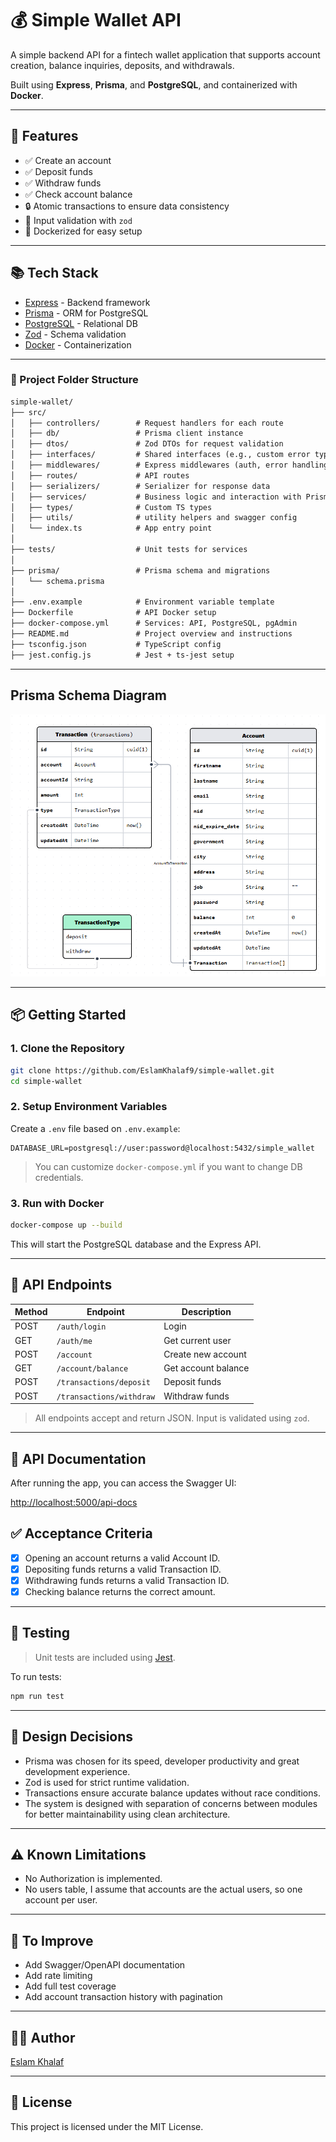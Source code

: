 # 💰 Simple Wallet API

A simple backend API for a fintech wallet application that supports account creation, balance inquiries, deposits, and withdrawals.

Built using **Express**, **Prisma**, and **PostgreSQL**, and containerized with **Docker**.

---

## 🚀 Features

- ✅ Create an account
- ✅ Deposit funds
- ✅ Withdraw funds
- ✅ Check account balance
- 🔒 Atomic transactions to ensure data consistency
- 🧪 Input validation with `zod`
- 🐳 Dockerized for easy setup

---

## 📚 Tech Stack

- [Express](https://expressjs.com/) - Backend framework
- [Prisma](https://www.prisma.io/) - ORM for PostgreSQL
- [PostgreSQL](https://www.postgresql.org/) - Relational DB
- [Zod](https://zod.dev/) - Schema validation
- [Docker](https://www.docker.com/) - Containerization

---

### 📁 Project Folder Structure

```txt
simple-wallet/
├── src/
│   ├── controllers/        # Request handlers for each route
│   ├── db/                 # Prisma client instance
│   ├── dtos/               # Zod DTOs for request validation
│   ├── interfaces/         # Shared interfaces (e.g., custom error types)
│   ├── middlewares/        # Express middlewares (auth, error handling, etc.)
│   ├── routes/             # API routes
│   ├── serializers/        # Serializer for response data
│   ├── services/           # Business logic and interaction with Prisma
│   ├── types/              # Custom TS types
│   ├── utils/              # utility helpers and swagger config
│   └── index.ts            # App entry point
│
├── tests/                  # Unit tests for services
│
├── prisma/                 # Prisma schema and migrations
│   └── schema.prisma
│
├── .env.example            # Environment variable template
├── Dockerfile              # API Docker setup
├── docker-compose.yml      # Services: API, PostgreSQL, pgAdmin
├── README.md               # Project overview and instructions
├── tsconfig.json           # TypeScript config
├── jest.config.js          # Jest + ts-jest setup
```

---

## Prisma Schema Diagram

![alt text](image.png)

---

## 📦 Getting Started

### 1. Clone the Repository

```bash
git clone https://github.com/EslamKhalaf9/simple-wallet.git
cd simple-wallet
```

### 2. Setup Environment Variables

Create a `.env` file based on `.env.example`:

```env
DATABASE_URL=postgresql://user:password@localhost:5432/simple_wallet
```

> You can customize `docker-compose.yml` if you want to change DB credentials.

### 3. Run with Docker

```bash
docker-compose up --build
```

This will start the PostgreSQL database and the Express API.

---

## 🧪 API Endpoints

| Method | Endpoint                 | Description         |
| ------ | ------------------------ | ------------------- |
| POST   | `/auth/login`            | Login               |
| GET    | `/auth/me`               | Get current user    |
| POST   | `/account`               | Create new account  |
| GET    | `/account/balance`       | Get account balance |
| POST   | `/transactions/deposit`  | Deposit funds       |
| POST   | `/transactions/withdraw` | Withdraw funds      |

> All endpoints accept and return JSON. Input is validated using `zod`.

---

## 📖 API Documentation

After running the app, you can access the Swagger UI:

[http://localhost:5000/api-docs](http://localhost:5000/api-docs)

## ✅ Acceptance Criteria

- [x] Opening an account returns a valid Account ID.
- [x] Depositing funds returns a valid Transaction ID.
- [x] Withdrawing funds returns a valid Transaction ID.
- [x] Checking balance returns the correct amount.

---

## 🧪 Testing

> Unit tests are included using [Jest](https://jestjs.io/).

To run tests:

```bash
npm run test
```

---

## 🧠 Design Decisions

- Prisma was chosen for its speed, developer productivity and great development experience.
- Zod is used for strict runtime validation.
- Transactions ensure accurate balance updates without race conditions.
- The system is designed with separation of concerns between modules for better maintainability using clean architecture.

---

## ⚠️ Known Limitations

- No Authorization is implemented.
- No users table, I assume that accounts are the actual users, so one account per user.

---

## 📌 To Improve

- Add Swagger/OpenAPI documentation
- Add rate limiting
- Add full test coverage
- Add account transaction history with pagination

---

## 🧑‍💻 Author

[Eslam Khalaf](https://github.com/EslamKhalaf9)

---

## 📄 License

This project is licensed under the MIT License.
